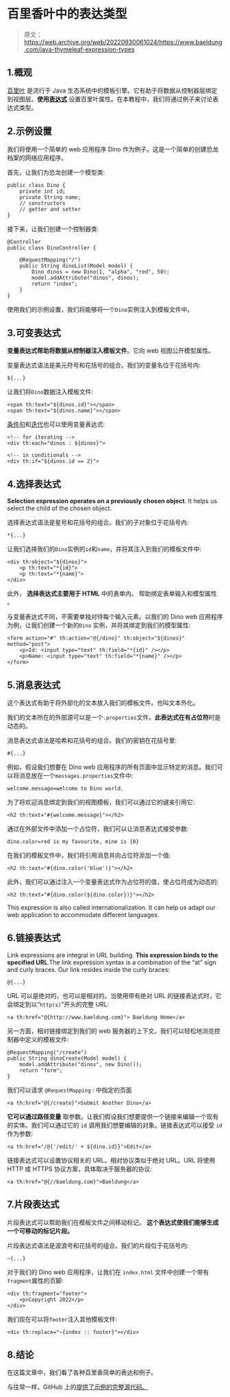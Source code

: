 # 百里香叶中的表达类型

> 原文：<https://web.archive.org/web/20220930061024/https://www.baeldung.com/java-thymeleaf-expression-types>

## 1.概观

[百里叶](https://web.archive.org/web/20221122042753/https://www.thymeleaf.org/) 是流行于 Java 生态系统中的模板引擎。它有助于将数据从控制器层绑定到视图层。**使用[表达式](/web/20221122042753/https://www.baeldung.com/spring-thymeleaf-3-expressions)** 设置百里叶属性。在本教程中，我们将通过例子来讨论表达式类型。

## 2.示例设置

我们将使用一个简单的 web 应用程序 Dino 作为例子。这是一个简单的创建恐龙档案的网络应用程序。

首先，让我们为恐龙创建一个模型类:

```
public class Dino {
    private int id;
    private String name;
    // constructors   
    // getter and setter
} 
```

接下来，让我们创建一个控制器类:

```
@Controller
public class DinoController {

    @RequestMapping("/")
    public String dinoList(Model model) {
        Dino dinos = new Dino(1, "alpha", "red", 50);
        model.addAttribute("dinos", dinos);
        return "index";
    }
}
```

使用我们的示例设置，我们将能够将一个`Dino`实例注入到模板文件中。

## 3.可变表达式

**变量表达式帮助将数据从控制器注入模板文件**。它向 web 视图公开模型属性。

变量表达式语法是美元符号和花括号的组合。我们的变量名位于花括号内:

```
${...}
```

让我们将`Dino`数据注入模板文件:

```
<span th:text="${dinos.id}"></span> 
<span th:text="${dinos.name}"></span>
```

[条件句](/web/20221122042753/https://www.baeldung.com/spring-thymeleaf-conditionals)和[迭代](/web/20221122042753/https://www.baeldung.com/thymeleaf-iteration)也可以使用变量表达式:

```
<!-- for iterating -->
<div th:each="dinos : ${dinos}">

<!-- in conditionals -->
<div th:if="${dinos.id == 2}">
```

## 4.选择表达式

**Selection expression operates on a previously** **chosen object**. It helps us select the child of the chosen object.

选择表达式语法是星号和花括号的组合。我们的子对象位于花括号内:

```
*{...}
```

让我们选择我们的`Dino`实例的`id`和`name`，并将其注入到我们的模板文件中:

```
<div th:object="${dinos}">
    <p th:text="*{id}">
    <p th:text="*{name}">
</div>
```

此外， **选择表达式主要用于 HTML** 中的表单内。 帮助绑定表单输入和模型属性 。

与变量表达式不同，不需要单独对待每个输入元素。以我们的 Dino web 应用程序为例，让我们创建一个新的`Dino` 实例，并将其绑定到我们的模型属性:

```
<form action="#" th:action="@{/dino}" th:object="${dinos}" method="post">
    <p>Id: <input type="text" th:field="*{id}" /></p>
    <p>Name: <input type="text" th:field="*{name}" /></p>
</form>
```

## 5.消息表达式

这个表达式有助于将外部化的文本放入我们的模板文件。也叫文本外化。

我们的文本所在的外部源可以是一个`.properties`文件。**此表达式在有占位符**时是动态的。

消息表达式语法是哈希和花括号的组合。我们的密钥在花括号里:

```
#{...}
```

例如，假设我们想要在 Dino web 应用程序的所有页面中显示特定的消息。我们可以将消息放在一个`messages.properties`文件中:

```
welcome.message=welcome to Dino world. 
```

为了将欢迎消息绑定到我们的视图模板，我们可以通过它的键来引用它:

```
<h2 th:text="#{welcome.message}"></h2>
```

通过在外部文件中添加一个占位符，我们可以让消息表达式接受参数:

```
dino.color=red is my favourite, mine is {0}
```

在我们的模板文件中，我们将引用消息并向占位符添加一个值:

```
<h2 th:text="#{dino.color('blue')}"></h2>
```

此外，我们可以通过注入一个变量表达式作为占位符的值，使占位符成为动态的:

```
<h2 th:text="#{dino.color(${dino.color})}"></h2>
```

This expression is also called internationalization. It can help us adapt our web application to accommodate different languages.

## 6.链接表达式

Link expressions are integral in URL building. **This expression binds to the specified URL**.The link expression syntax is a combination of the “at” sign and curly braces. Our link resides inside the curly braces:

```
@{...}
```

URL 可以是绝对的，也可以是相对的。当使用带有绝对 URL 的链接表达式时，它会绑定到以“`http(s)`”开头的完整 URL:

```
<a th:href="@{http://www.baeldung.com}"> Baeldung Home</a>
```

另一方面，相对链接绑定到我们的 web 服务器的上下文。我们可以轻松地浏览控制器中定义的模板文件:

```
@RequestMapping("/create")
public String dinoCreate(Model model) {
    model.addAttribute("dinos", new Dino());
    return "form";
}
```

我们可以请求 `@RequestMapping` : 中指定的页面

```
<a th:href="@{/create}">Submit Another Dino</a>
```

**它可以通过路径变量** 取参数。让我们假设我们想要提供一个链接来编辑一个现有的实体。我们可以通过它的 `id` 调用我们想要编辑的对象。链接表达式可以接受 `id` 作为参数:

```
<a th:href="/@{'/edit/' + ${dino.id}}">Edit</a>
```

链接表达式可以设置协议相关的 URL。相对协议类似于绝对 URL。URL 将使用 HTTP 或 HTTPS 协议方案，具体取决于服务器的协议:

```
<a th:href="@{//baeldung.com}">Baeldung</a>
```

## 7.片段表达式

片段表达式可以帮助我们在模板文件之间移动标记。 **这个表达式使我们能够生成一个可移动的标记片段。**

片段表达式语法是波浪号和花括号的组合。我们的片段位于花括号内:

```
~{...}
```

对于我们的 Dino web 应用程序，让我们在 `index.html` 文件中创建一个带有`fragment`属性的页脚:

```
<div th:fragment="footer">
    <p>Copyright 2022</p>
</div>
```

我们现在可以将`footer`注入其他模板文件:

```
<div th:replace="~{index :: footer}"></div>
```

## 8.结论

在这篇文章中，我们看了各种百里香简单的表达和例子。

与往常一样，GitHub 上的[提供了示例的完整源代码。](https://web.archive.org/web/20221122042753/https://github.com/eugenp/tutorials/tree/master/spring-web-modules/spring-thymeleaf-5)